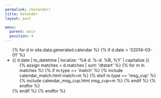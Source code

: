 ```yaml
---
permalink: /kalender/
title: Kalender
layout: post

menu:
  parent: main
  position: 4
---
```

<ul>
  {% for d in site.data.generated.calendar %}
  {% if d.date > '02014-03-01' %}
  <li>
    {{ d.date | to_datetime | localize: '%A d. %-d. %B, %Y' | capitalize }}
    <ul>
      {% assign matches = d.matches | sort: 'dtstart' %}
      {% for m in matches %}
        {% if m.type == 'match' %}
          {% include calendar_match.html match=m %}
        {% elsif m.type == 'msg_cup' %}
          {% include calendar_msg_cup.html msg_cup=m %}
        {% endif %}
      {% endfor %}
    </ul>
  </li>
  {% endif %}
  {% endfor %}
</ul>

